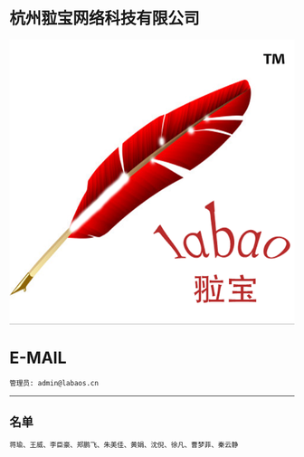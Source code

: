 杭州翋宝网络科技有限公司
======

![image](image/labaoslogo.png)

E-MAIL
======

```bash
管理员: admin@labaos.cn

```

---

名单
---

```bash
蒋瑜、王威、李臣豪、郑鹏飞、朱美佳、黄娟、沈倪、徐凡、曹梦菲、秦云静
```

